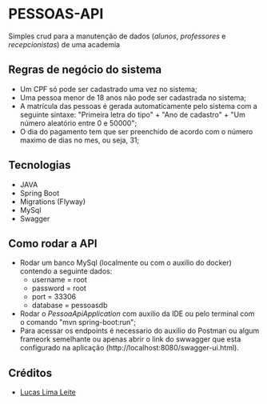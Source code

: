 # PESSOAS-API

Simples crud para a manutenção de dados (_alunos_, _professores_ e _recepcionistas_) de uma academia

## Regras de negócio do sistema

 - Um CPF só pode ser cadastrado uma vez no sistema;
 - Uma pessoa menor de 18 anos não pode ser cadastrada no sistema;
 - A matrícula das pessoas é gerada automaticamente pelo sistema com a seguinte sintaxe: "Primeira letra do tipo" + "Ano de cadastro" + "Um número aleatório entre 0 e 50000";
 - O dia do pagamento tem que ser preenchido de acordo com o número maximo de dias no mes, ou seja, 31;

## Tecnologias 

- JAVA
- Spring Boot
- Migrations (Flyway)
- MySql
- Swagger

## Como rodar a API

 - Rodar um banco MySql (localmente ou com o auxilio do docker) contendo a seguinte dados:
    + username = root
    + password = root
    + port = 33306
    + database = pessoasdb
 - Rodar o _PessoaApiApplication_ com auxilio da IDE ou pelo terminal com o comando "mvn spring-boot:run";
 - Para acessar os endpoints é necessario do auxilio do Postman ou algum frameork semelhante ou apenas abrir o link do swwagger que esta configurado na aplicação (http://localhost:8080/swagger-ui.html).

## Créditos

- [Lucas Lima Leite](https://github.com/lucasleite300)
